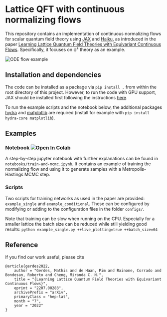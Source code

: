 # Lattice QFT with continuous normalizing flows

This repository contains an implementation of continuous normalizing flows for scalar quantum field theory using 
[JAX](https://github.com/google/jax) and [Haiku](https://github.com/deepmind/dm-haiku),
as introduced in the paper [Learning Lattice Quantum Field Theories with Equivariant Continuous Flows](https://arxiv.org/abs/2207.00283).
Specifically, it focuses on ϕ⁴ theory as an example.

![ODE flow example](flow_example.gif)

## Installation and dependencies
The code can be installed as a package via `pip install .` from
within the root directory of this project.
However, to run the code with GPU support, JAX should be installed first following the instructions [here](https://github.com/google/jax#installation).

To run the example scripts and the notebook below,
the additional packages [hydra](https://hydra.cc/) and [matplotlib](https://matplotlib.org/) are required
(install for example with `pip install hydra-core matplotlib`).

## Examples

### Notebook [![Open In Colab](https://colab.research.google.com/assets/colab-badge.svg)](https://colab.research.google.com/github/mathisgerdes/continuous-flow-lft/blob/master/notebooks/train-and-mcmc.ipynb)
A step-by-step jupyter notebook with further explanations can be found in `notebooks/train-and-mcmc.ipynb`.
It contains an example of training the normalizing flow and using it to generate samples with a Metropolis-Hastings MCMC step.

### Scripts
Two scripts for training networks as used in the paper are provided: `example_single` and `example_conditional`.
These can be configured by modifying or adding to the configuration files in the folder `configs/`.

Note that training can be slow when running on the CPU.
Especially for a smaller lattice the batch size can be reduced while still yielding good results:
`python example_single.py ++live_plotting=true ++batch_size=64`

## Reference
If you find our work useful, please cite
```
@article{gerdes2022,
    author = "Gerdes, Mathis and de Haan, Pim and Rainone, Corrado and Bondesan, Roberto and Cheng, Miranda C. N.",
    title = "{Learning Lattice Quantum Field Theories with Equivariant Continuous Flows}",
    eprint = "2207.00283",
    archivePrefix = "arXiv",
    primaryClass = "hep-lat",
    month = "7",
    year = "2022"
}
```

